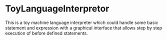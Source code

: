 # ToyLanguageInterpretor
This is a toy machine language interpreter which could handle some basic statement and expression with a graphical interface that allows step by step execution of before defined statements.
